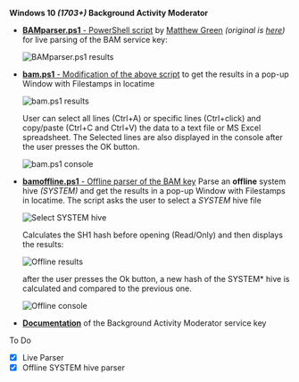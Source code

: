 **Windows 10 *(1703+)* Background Activity Moderator**

- [**BAMparser.ps1** - PowerShell script](https://github.com/kacos2000/Win10-Research/blob/master/Bam/BAMParser.ps1) by [Matthew Green](https://github.com/mgreen27) *(original is [here](https://github.com/mgreen27/Powershell-IR/blob/master/Content/Other/BAMParser.ps1))* for live parsing of the BAM service key:

  ![BAMparser.ps1 results](https://raw.githubusercontent.com/kacos2000/Win10-Research/master/Bam/utc_results.JPG)


- [**bam.ps1** - Modification of the above script](https://github.com/kacos2000/Win10-Research/blob/master/Bam/bam.ps1) to get the results in a pop-up Window with Filestamps in locatime

  ![bam.ps1 results](https://raw.githubusercontent.com/kacos2000/Win10-Research/master/Bam/results.JPG)

  User can select all lines (Ctrl+A) or specific lines (Ctrl+click) and copy/paste (Ctrl+C and Ctrl+V) the data to a text file or MS Excel  spreadsheet. The Selected lines are also displayed in the console after the user presses the OK button.

  ![bam.ps1 console](https://raw.githubusercontent.com/kacos2000/Win10-Research/master/Bam/console.JPG)
  
-  [**bamoffline.ps1** - Offline parser of the BAM key](https://github.com/kacos2000/Win10-Research/blob/master/Bam/bamoffline.ps1) Parse an **offline** system hive *(SYSTEM)* and get the results in a pop-up Window with Filestamps in locatime. The script asks the user to select a *SYSTEM* hive file

    ![Select SYSTEM hive](https://raw.githubusercontent.com/kacos2000/Win10-Research/master/Bam/select.JPG)

    Calculates the  SH1 hash before opening (Read/Only) and then displays the results:
  
   ![Offline results](https://raw.githubusercontent.com/kacos2000/Win10-Research/master/Bam/o_results.JPG)
  
   after the user presses the Ok button, a new hash of the SYSTEM* hive is calculated and compared to the previous one.
  
   ![Offline console](https://raw.githubusercontent.com/kacos2000/Win10-Research/master/Bam/o_console.JPG)
  

- [**Documentation**](https://github.com/kacos2000/Win10-Research/blob/master/Bam/BAM%20-%20Background%20Activity%20Moderator.pdf) of the Background Activity Moderator service key


To Do
- [x] Live Parser 
- [x] Offline SYSTEM hive parser
